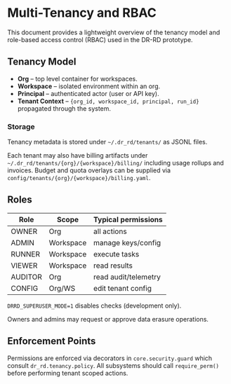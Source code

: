 # Multi-Tenancy and RBAC

This document provides a lightweight overview of the tenancy model and role-based
access control (RBAC) used in the DR-RD prototype.

## Tenancy Model
- **Org** – top level container for workspaces.
- **Workspace** – isolated environment within an org.
- **Principal** – authenticated actor (user or API key).
- **Tenant Context** – `{org_id, workspace_id, principal, run_id}` propagated through the system.

### Storage
Tenancy metadata is stored under `~/.dr_rd/tenants/` as JSONL files.

Each tenant may also have billing artifacts under
`~/.dr_rd/tenants/{org}/{workspace}/billing/` including usage rollups and
invoices. Budget and quota overlays can be supplied via
`config/tenants/{org}/{workspace}/billing.yaml`.

## Roles
| Role     | Scope      | Typical permissions |
|----------|------------|---------------------|
| OWNER    | Org        | all actions         |
| ADMIN    | Workspace  | manage keys/config  |
| RUNNER   | Workspace  | execute tasks       |
| VIEWER   | Workspace  | read results        |
| AUDITOR  | Org        | read audit/telemetry|
| CONFIG   | Org/WS     | edit tenant config  |

`DRRD_SUPERUSER_MODE=1` disables checks (development only).

Owners and admins may request or approve data erasure operations.

## Enforcement Points
Permissions are enforced via decorators in `core.security.guard` which consult
`dr_rd.tenancy.policy`. All subsystems should call `require_perm()` before
performing tenant scoped actions.
